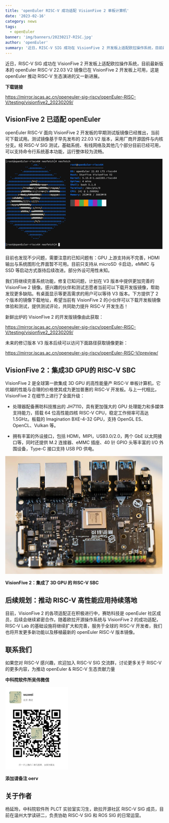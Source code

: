 ```yaml
---
title: 'openEuler RISC-V 成功适配 VisionFive 2 单板计算机'
date: '2023-02-16'
category: news
tags:
  - openEuler
banner: 'img/banners/20230217-RISC.jpg'
author: 'openEuler'
summary: '近日，RISC-V SIG 成功在 VisionFive 2 开发板上适配欧拉操作系统，目前最新版本的 openEuler RISC-V 22.03 V2 镜像已在 VisionFive 2 开发板上可用，这是 openEuler 推动 RISC-V 生态演进的又一新进展。'
---
```



近日，RISC-V SIG 成功在 VisionFive 2
开发板上适配欧拉操作系统，目前最新版本的 openEuler RISC-V 22.03 V2
镜像已在 VisionFive 2 开发板上可用，这是 openEuler 推动 RISC-V
生态演进的又一新进展。

**下载链接**

https://mirror.iscas.ac.cn/openeuler-sig-riscv/openEuler-RISC-V/testing/visionfive2_20230209/

## VisionFive 2 已适配 openEuler 

openEuler RISC-V 面向 VisionFive 2
开发板的早期测试版镜像已经推出，当前可下载试用。测试镜像基于早先发布的
22.03 V2 版本，采用厂商开源固件与内核分支。经 RISC-V SIG
测试，基础系统、有线网络及其他几个部分目前已经可用，可以支持命令行系统基本功能，运行整体较为流畅。


<img src="./img/news/20230117-RISC/media/image1.png" width="500" >



目前也发现不少问题，需要注意的已知问题有：GPU 上游支持尚不完善，HDMI
输出与系统图形化界面暂不可用。目前只支持从 microSD 卡启动，eMMC 与 SSD
等启动方式亟待后续改进。部分外设可用性未知。

我们将继续完善系统功能，修复已知问题，计划在 V3 版本中提供更加完善的
VisionFive 2
镜像。感兴趣的伙伴和测试志愿者当前可以下载开发版镜像，帮助发现更多缺陷。有桌面显示等更高需求的用户可以等待
V3 版本。下方提供了 2 个版本的镜像下载地址，希望当前有 VisionFive 2
的小伙伴可以下载开发板镜像体验和测试，提供测试评论，共同助力提升 RISC-V
开发生态！

新鲜出炉的 VisionFive 2 的开发版镜像由此获取：

https://mirror.iscas.ac.cn/openeuler-sig-riscv/openEuler-RISC-V/testing/visionfive2_20230209/

未来的修订版本 V3 版本后续可以访问下面路径获取镜像更新：

https://mirror.iscas.ac.cn/openeuler-sig-riscv/openEuler-RISC-V/preview/

## VisionFive 2：集成3D GPU的 RISC-V SBC

VisionFive 2 是全球第一款集成 3D GPU 的高性能量产 RISC-V
单板计算机，它优越的性能与合理的价格使其成为更加普惠的 RISC-V
开发板。与上一代相比，VisionFive 2 在细节上进行了全面升级：

-   处理器配备赛昉科技推出的 JH7110，具有更加强大的 GPU
    处理能力和多媒体支持能力，搭载 64 位高性能四核 RISC-V
    CPU，稳定工作频率可高达 1.5GHz。板载的 Imagination BXE-4-32
    GPU，支持 OpenGL ES、OpenCL、Vulkan 等。

-   拥有丰富的外设接口，包括 HDMI，MIPI，USB3.0/2.0，两个 GbE
    以太网接口等，同时还提供 M.2 连接器、eMMC 插座、40 针 GPIO
    头等丰富的 I/O 外围设备，Type-C 接口支持 USB PD 供电。



<img src="./img/news/20230117-RISC/media/image2.png" width="500" >

**VisionFive 2：集成了 3D GPU 的 RISC-V SBC**

## 后续规划：推动 RISC-V 高性能应用持续落地

目前，VisionFive 2 的各项适配正在积极进行中，赛昉科技是 openEuler
社区成员，后续会继续紧密合作。随着欧拉开源操作系统与 VisionFive 2
的成功适配，RISC-V Lab 的基础设施将继续扩大和完善，服务于全球的 RISC-V
开发者，我们也将开发更多新功能以及移植最新的 openEuler RISC-V 版本镜像。



## 联系我们

如果您对 RISC-V 感兴趣，欢迎加入 RISC-V SIG 交流群，讨论更多关于 RISC-V
的更多内容，为推动 openEuler & RISC-V 生态贡献力量



**中科院软件所吴伟微信**

<img src="./img/news/20230117-RISC/media/image3.png" width="200" >

**添加请备注 oerv**



## 关于作者

杨延玲，中科院软件所 PLCT 实验室实习生，欧拉开源社区 RISC-V SIG
成员，目前在温州大学读研二，负责协助 RISC-V SIG 和 ROS SIG 的日常运营。


